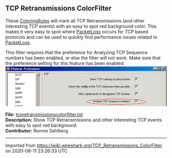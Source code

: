 ## TCP Retransmissions ColorFilter

These [ColoringRules](/ColoringRules) will mark all TCP Retransmissions (and other interesting TCP events) with an easy to spot red background color. This makes it very easy to spot where [PacketLoss](/PacketLoss) occurs for TCP based protocols and can be used to quickly find performance issues related to [PacketLoss](/PacketLoss).

This filter requires that the preference for Analyzing TCP Sequence numbers has been enabled, or else the filter will not work. Make sure that the preference setting for this feature has been enabled: ![tcpanalyzesequencenumbers.jpg](uploads/__moin_import__/attachments/TCP_Retransmissions_ColorFilter/tcpanalyzesequencenumbers.jpg "tcpanalyzesequencenumbers.jpg")

**File:** [tcpretransmissionscolorfilter.txt](uploads/__moin_import__/attachments/TCP_Retransmissions_ColorFilter/tcpretransmissionscolorfilter.txt)  
**Description:** Show TCP Retransmissions and other interesting TCP events with easy to spot red background.  
**Contributor:** Ronnie Sahlberg

---

Imported from https://wiki.wireshark.org/TCP_Retransmissions_ColorFilter on 2020-08-11 23:26:33 UTC
